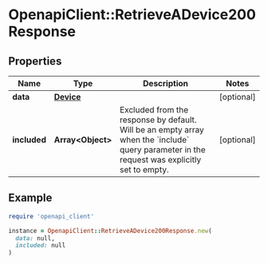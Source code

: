 # OpenapiClient::RetrieveADevice200Response

## Properties

| Name | Type | Description | Notes |
| ---- | ---- | ----------- | ----- |
| **data** | [**Device**](Device.md) |  | [optional] |
| **included** | **Array&lt;Object&gt;** | Excluded from the response by default. Will be an empty array when the &#x60;include&#x60; query parameter in the request was explicitly set to empty. | [optional] |

## Example

```ruby
require 'openapi_client'

instance = OpenapiClient::RetrieveADevice200Response.new(
  data: null,
  included: null
)
```

